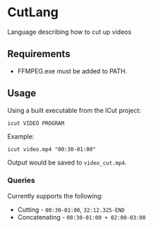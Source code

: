 # CutLang
 Language describing how to cut up videos

## Requirements

* FFMPEG.exe must be added to PATH.

## Usage

Using a built executable from the ICut project:

`icut VIDEO PROGRAM`

Example:

`icut video.mp4 "00:30-01:00"`

Output would be saved to `video_cut.mp4`.

### Queries

Currently supports the following:

* Cutting - `00:30-01:00`, `32:12.325-END`
* Concatenating - `00:30-01:00 + 02:00-03:00`
